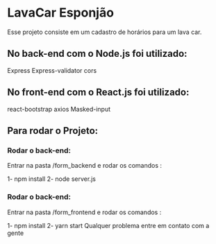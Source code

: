 <h1>LavaCar Esponjão</h1>
Esse projeto consiste em um cadastro de horários para um lava car.

<h2>No back-end com o Node.js foi utilizado:</h2>

Express
Express-validator
cors


<h2>No front-end com o React.js foi utilizado:</h2>

react-bootstrap
axios
Masked-input


<h2> Para rodar o Projeto: </h2>

<h3>Rodar o back-end: </h3>
Entrar na pasta /form_backend e rodar os comandos :

 1- npm install
 2- node server.js
<h3>Rodar o back-end: </h3>
Entrar na pasta /form_frontend e rodar os comandos :


 1- npm install
 2- yarn start
Qualquer problema entre em contato com a gente
